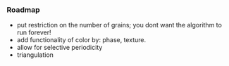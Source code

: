 ### Roadmap
- put restriction on the number of grains; you dont want the algorithm to run forever!
- add functionality of color by: phase, texture.
- allow for selective periodicity
- triangulation
